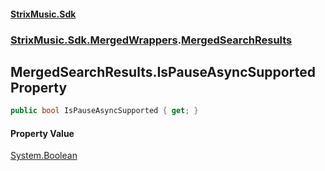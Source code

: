 #### [StrixMusic.Sdk](./index.md 'index')
### [StrixMusic.Sdk.MergedWrappers](./StrixMusic-Sdk-MergedWrappers.md 'StrixMusic.Sdk.MergedWrappers').[MergedSearchResults](./StrixMusic-Sdk-MergedWrappers-MergedSearchResults.md 'StrixMusic.Sdk.MergedWrappers.MergedSearchResults')
## MergedSearchResults.IsPauseAsyncSupported Property
```csharp
public bool IsPauseAsyncSupported { get; }
```
#### Property Value
[System.Boolean](https://docs.microsoft.com/en-us/dotnet/api/System.Boolean 'System.Boolean')  

